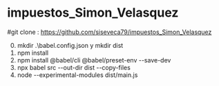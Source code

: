 # impuestos_Simon_Velasquez

#git clone : https://github.com/siseveca79/impuestos_Simon_Velasquez


0. mkdir .\babel.config.json y mkdir dist
1. npm install
2. npm install @babel/cli @babel/preset-env --save-dev
3. npx babel src --out-dir dist --copy-files
4. node --experimental-modules dist/main.js

